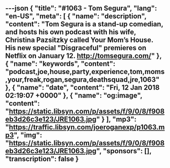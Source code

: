 ---json
{
  "title": "#1063 - Tom Segura",
  "lang": "en-US",
  "meta": [
    {
      "name": "description",
      "content": "Tom Segura is a stand-up comedian, and hosts his own podcast with his wife, Christina Pazsitzky called Your Mom’s House. His new special \"Disgraceful\" premieres on Netflix on January 12. http://tomsegura.com/"
    },
    {
      "name": "keywords",
      "content": "podcast,joe,house,party,experience,tom,moms,your,freak,rogan,segura,deathsquad,jre,1063"
    },
    {
      "name": "date",
      "content": "Fri, 12 Jan 2018 02:19:07 +0000"
    },
    {
      "name": "og:image",
      "content": "https://static.libsyn.com/p/assets/f/9/0/8/f908eb3d26c3e123/JRE1063.jpg"
    }
  ],
  "mp3": "https://traffic.libsyn.com/joeroganexp/p1063.mp3",
  "img": "https://static.libsyn.com/p/assets/f/9/0/8/f908eb3d26c3e123/JRE1063.jpg",
  "sponsors": [],
  "transcription": false
}
---
<episode-header />

<timemark seconds="0" />

<transcribe-call-to-action />

<episode-footer />